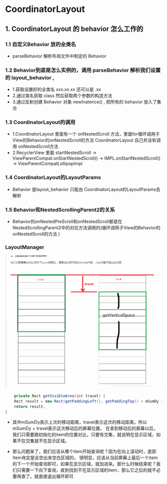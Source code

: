 # CoordinatorLayout 
## 1. CoordinatorLayout 的 behavior 怎么工作的
### 1.1 自定义Behavior 放的全类名
* parseBehavior 解析布局文件中制定的 Behavior
### 1.2 Behavior到底是怎么实例的，调用 parseBehavior 解析我们设置的 layout_behavior , 
* 1.获取设置好的全类名  xxx.xx.xx 还可以是  .xx 
* 2.通过类名获取 class 然后获取两个参数的构造方法
* 3.通过反射创建 Behavior 对象 newInatence() , 把所有的 behavior
 放入了集合 
### 1.3 CoordinatorLayout的调用
* 1.CoordinatorLayout 里面有一个 onNestedScroll
  方法，里面for循环调用子View的Behavior的onNestedScroll的方法
  CoordinatorLayout 自己并没有调用 onNestedScroll方法
* 2.RecyclerView 里面 startNestedScroll -> ViewParentCompat.onStartNestedScroll() -> IMPL.onStartNestedScroll()
-> ViewParentCompatLollipopImpl  
### 1.4  CoordinatorLayout的LayoutParams
* Behavior 是layout_behavior 只能由
  CoordinatorLayout的LayoutParams去解析 
### 1.5 Behavior和NestedScrollingParent2的关系
* Behavior的onNestedPreScroll和onNestedScroll都是在NestedScrollingParent2中的对应方法调用的(循环调用子View的Behavior的onNestedScroll的方法
)

### LayoutManager
![](ly1.png)
```java
    private Rect getVisibleArea(int travel) {
    Rect result = new Rect(getPaddingLeft(), getPaddingTop() + mSumDy + travel, getWidth() + getPaddingRight(), getVerticalSpace() + mSumDy + travel);
    return result;
}
  ```
* 其中mSumDy表示上次的移动距离，travel表示这次的移动距离，所以mSumDy + travel表示这次移动后的屏幕位置。
在拿到移动后的屏幕以后，我们只需要跟初始化的item的位置对比，只要有交集，就说明在显示区域，如果不在交集就不在显示区域。

* 那么问题来了，我们应该从哪个item开始查询呢？因为在向上滚动时，底部Item肯定是会空出来空白区域的，
很明显，应该从当前屏幕上最后一个item的下一个开始查询即可，如果在显示区域，就加进来。那什么时候结束呢？我们只需要一下向下查询，直到找到不在显示区域的item，那么它之后的就不必要再查了。就直接退出循环即可



